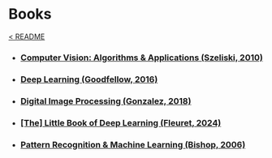 # Books
[< README](../README.md)

* ### [Computer Vision: Algorithms & Applications (Szeliski, 2010)](./Computer-Vision_Algorithms-and-Applications/README.md)
* ### [Deep Learning (Goodfellow, 2016)](./Deep-Learning/README.md)
* ### [Digital Image Processing (Gonzalez, 2018)](./Digital-Image-Processing/README.md)
* ### [[The] Little Book of Deep Learning (Fleuret, 2024)](./The-Little-Book-of-Deep-Learning/README.md)
* ### [Pattern Recognition & Machine Learning (Bishop, 2006)](./Pattern-Recognition-and-Machine-Learning/README.md)